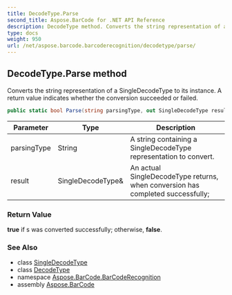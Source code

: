 ```yaml
---
title: DecodeType.Parse
second_title: Aspose.BarCode for .NET API Reference
description: DecodeType method. Converts the string representation of a SingleDecodeType to its instance. A return value indicates whether the conversion succeeded or failed
type: docs
weight: 950
url: /net/aspose.barcode.barcoderecognition/decodetype/parse/
---
```

## DecodeType.Parse method

Converts the string representation of a SingleDecodeType to its instance. A return value indicates whether the conversion succeeded or failed.

```csharp
public static bool Parse(string parsingType, out SingleDecodeType result)
```

| Parameter | Type | Description |
| --- | --- | --- |
| parsingType | String | A string containing a SingleDecodeType representation to convert. |
| result | SingleDecodeType& | An actual SingleDecodeType returns, when conversion has completed successfully; |

### Return Value

**true** if s was converted successfully; otherwise, **false**.

### See Also

* class [SingleDecodeType](../../singledecodetype/)
* class [DecodeType](../)
* namespace [Aspose.BarCode.BarCodeRecognition](../../../aspose.barcode.barcoderecognition/)
* assembly [Aspose.BarCode](../../../)


